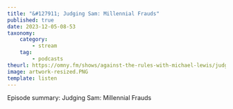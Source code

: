 ```yaml
---
title: "&#127911; Judging Sam: Millennial Frauds"
published: true
date: 2023-12-05-08-53
taxonomy:
    category:
        - stream
    tag:
        - podcasts
theurl: https://omny.fm/shows/against-the-rules-with-michael-lewis/judging-sam-millennial-frauds
image: artwork-resized.PNG
template: listen
---
```


Episode summary: Judging Sam: Millennial Frauds
